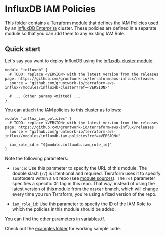 # InfluxDB IAM Policies

This folder contains a [Terraform](https://www.terraform.io/) module that defines the IAM Policies used by an
[InfluxDB Enterprise](https://www.influxdata.com/time-series-platform/influxdb/) cluster.
These policies are defined in a separate module so that you can add them to any existing IAM Role. 

## Quick start

Let's say you want to deploy InfluxDB using the [influxdb-cluster 
module](https://github.com/gruntwork-io/terraform-aws-influx/blob/master/modules/influxdb-cluster): 

```hcl
module "influxdb" {
  # TODO: replace <VERSION> with the latest version from the releases page: https://github.com/gruntwork-io/terraform-aws-influx/releases
  source = "github.com/gruntwork-io/terraform-aws-influx//modules/influxdb-cluster?ref=<VERSION>"

  # ... (other params omitted) ...
}
```

You can attach the IAM policies to this cluster as follows:

```hcl
module "influx_iam_policies" {
  # TODO: replace <VERSION> with the latest version from the releases page: https://github.com/gruntwork-io/terraform-aws-influx/releases
  source = "github.com/gruntwork-io/terraform-aws-influx//modules/influxdb-iam-policies?ref=<VERSION>"

  iam_role_id = "${module.influxdb.iam_role_id}"
}
```

Note the following parameters:

* `source`: Use this parameter to specify the URL of this module. The double slash (`//`) is intentional 
  and required. Terraform uses it to specify subfolders within a Git repo (see [module 
  sources](https://www.terraform.io/docs/modules/sources.html)). The `ref` parameter specifies a specific Git tag in 
  this repo. That way, instead of using the latest version of this module from the `master` branch, which 
  will change every time you run Terraform, you're using a fixed version of the repo.

* `iam_role_id`: Use this parameter to specify the ID of the IAM Role to which the policies in this module
  should be added.

  
You can find the other parameters in [variables.tf](variables.tf).

Check out the [examples folder](https://github.com/gruntwork-io/terraform-aws-influx/blob/master/examples) for 
working sample code.